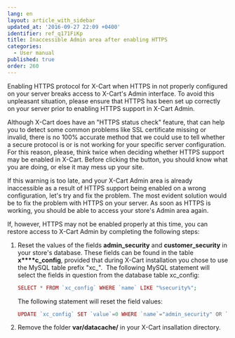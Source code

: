 ```yaml
---
lang: en
layout: article_with_sidebar
updated_at: '2016-09-27 22:09 +0400'
identifier: ref_q171FiKp
title: Inaccessible Admin area after enabling HTTPS
categories:
  - User manual
published: true
order: 260
---
```



Enabling HTTPS protocol for X-Cart when HTTPS in not properly configured on your server breaks access to X-Cart's Admin interface. To avoid this unpleasant situation, please ensure that HTTPS has been set up correctly on your server prior to enabling HTTPS support in X-Cart Admin. 

Although X-Cart does have an "HTTPS status check" feature, that can help you to detect some common problems like SSL certificate missing or invalid, there is no 100% accurate method that we could use to tell whether a secure protocol is or is not working for your specific server configuration. For this reason, please, think twice when deciding whether HTTPS support may be enabled in X-Cart. Before clicking the button, you should know what you are doing, or else it may mess up your site.

If this warning is too late, and your X-Cart Admin area is already inaccessible as a result of HTTPS support being enabled on a wrong configuration, let's try and fix the problem. The most evident solution would be to fix the problem with HTTPS on your server. As soon as HTTPS is working, you should be able to access your store's Admin area again.

If, however, HTTPS may not be enabled properly at this time, you can restore access to X-Cart Admin by completing the following steps:

1.  Reset the values of the fields **admin_security** and **customer_security** in your store's database. These fields can be found in the table **x****c_config**, provided that during X-Cart installation you chose to use the MySQL table prefix "xc_". 
    The following MySQL statement will select the fields in question from the database table xc_config:

    ```php
    SELECT * FROM `xc_config` WHERE `name` LIKE "%security%";
    ```

    The following statement will reset the field values:

    ```php
    UPDATE `xc_config` SET `value`=0 WHERE `name`="admin_security" OR `name`="customer_security";
    ```

2.  Remove the folder **var/datacache/** in your X-Cart insallation directory.
